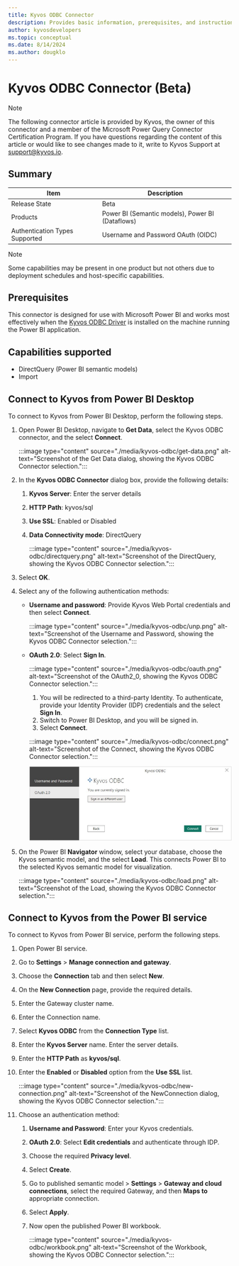```yaml
---
title: Kyvos ODBC Connector
description: Provides basic information, prerequisites, and instructions on how to connect to Kyvos ODBC Connector.
author: kyvosdevelopers
ms.topic: conceptual
ms.date: 8/14/2024
ms.author: dougklo
---
```


# Kyvos ODBC Connector (Beta)

> [!NOTE]
>The following connector article is provided by Kyvos, the owner of this connector and a member of the Microsoft Power Query Connector Certification Program. If you have questions regarding the content of this article or would like to see changes made to it, write to Kyvos Support at support@kyvos.io.

## Summary

| Item | Description |
| ------ | ------ |
|Release State | Beta |
|Products| Power BI (Semantic models), Power BI (Dataflows) |
|Authentication Types Supported| Username and Password OAuth (OIDC) |

> [!NOTE]
>Some capabilities may be present in one product but not others due to deployment schedules and host-specific capabilities.

## Prerequisites

This connector is designed for use with Microsoft Power BI and works most effectively when the [Kyvos ODBC Driver](https://www.kyvosinsights.com/kyvos-odbc-driver/) is installed on the machine running the Power BI application.

## Capabilities supported

- DirectQuery (Power BI semantic models)
- Import

## Connect to Kyvos from Power BI Desktop

To connect to Kyvos from Power BI Desktop, perform the following steps. 
1. Open Power BI Desktop, navigate to **Get Data**, select the Kyvos ODBC connector, and the select **Connect**.

   :::image type="content" source="./media/kyvos-odbc/get-data.png" alt-text="Screenshot of the Get Data dialog, showing the Kyvos ODBC Connector selection.":::

2. In the **Kyvos ODBC Connector** dialog box, provide the following details:
   1. **Kyvos Server**: Enter the server details
   2. **HTTP Path**: kyvos/sql
   3. **Use SSL**: Enabled or Disabled
   4. **Data Connectivity mode**: DirectQuery

      :::image type="content" source="./media/kyvos-odbc/directquery.png" alt-text="Screenshot of the DirectQuery, showing the Kyvos ODBC Connector selection.":::

3. Select **OK**. 
4. Select any of the following authentication methods:
   * **Username and password**: Provide Kyvos Web Portal credentials and then select **Connect**. 

     :::image type="content" source="./media/kyvos-odbc/unp.png" alt-text="Screenshot of the Username and Password, showing the Kyvos ODBC Connector selection.":::

   * **OAuth 2.0**: Select **Sign In**.

     :::image type="content" source="./media/kyvos-odbc/oauth.png" alt-text="Screenshot of the OAuth2_0, showing the Kyvos ODBC Connector selection.":::
 
     1. You will be redirected to a third-party Identity. To authenticate, provide your Identity Provider (IDP) credentials and the select **Sign In**.
     2. Switch to Power BI Desktop, and you will be signed in. 
     3. Select **Connect**.

     :::image type="content" source="./media/kyvos-odbc/connect.png" alt-text="Screenshot of the Connect, showing the Kyvos ODBC Connector selection.":::

     ![Screenshot of the Connect, showing the Kyvos ODBC Connector selection.](./media/kyvos-odbc/connect.png)
     
5. On the Power BI **Navigator** window, select your database, choose the Kyvos semantic model, and the select **Load**. This connects Power BI to the selected Kyvos semantic model for visualization.

   :::image type="content" source="./media/kyvos-odbc/load.png" alt-text="Screenshot of the Load, showing the Kyvos ODBC Connector selection.":::

## Connect to Kyvos from the Power BI service

To connect to Kyvos from Power BI service, perform the following steps. 
1. Open Power BI service.
2.	Go to **Settings** > **Manage connection and gateway**. 
3.	Choose the **Connection** tab and then select **New**. 
4.	On the **New Connection** page, provide the required details.
   1. Enter the Gateway cluster name. 
   2. Enter the Connection name.
   3. Select **Kyvos ODBC** from the **Connection Type** list.
   4. Enter the **Kyvos Server** name. Enter the server details.
   5. Enter the **HTTP Path** as **kyvos/sql**.
   6. Enter the **Enabled** or **Disabled** option from the **Use SSL** list. 

      :::image type="content" source="./media/kyvos-odbc/new-connection.png" alt-text="Screenshot of the NewConnection dialog, showing the Kyvos ODBC Connector selection.":::

6. Choose an authentication method: 
   1.	**Username and Password**: Enter your Kyvos credentials.
   2.	**OAuth 2.0**: Select **Edit credentials** and authenticate through IDP.
   3.	Choose the required **Privacy level**.
   4.	Select **Create**. 
   5.	Go to published semantic model > **Settings** > **Gateway and cloud connections**, select the required Gateway, and then **Maps to** appropriate connection.
   6.	Select **Apply**.
   7. Now open the published Power BI workbook.

      :::image type="content" source="./media/kyvos-odbc/workbook.png" alt-text="Screenshot of the Workbook, showing the Kyvos ODBC Connector selection.":::
